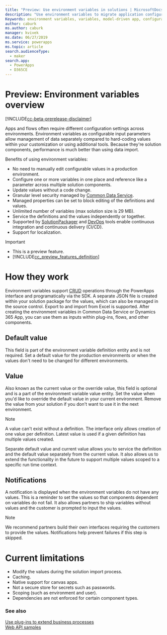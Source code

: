 ```yaml
---
title: "Preview: Use environment variables in solutions | MicrosoftDocs"
description: "Use environment variables to migrate application configuration data in solutions."
Keywords: environment variables, variables, model-driven app, configuration data
author: caburk
ms.author: caburk
manager: kvivek
ms.date: 06/27/2019
ms.service: powerapps
ms.topic: article
search.audienceType: 
  - maker
search.app: 
  - PowerApps
  - D365CE
---
```

# Preview: Environment variables overview 

[!INCLUDE[cc-beta-prerelease-disclaimer](../../includes/cc-beta-prerelease-disclaimer.md)]

Apps and flows often require different configuration settings across environments. Environment variables as configurable input parameters allow management of data separately compared to hard-coding values within your customization or using additional tools. Because they're solution components, performance is much better than using data import.

Benefits of using environment variables:
- No need to manually edit configurable values in a production environment.
- Configure one or more variables in one place and reference like a parameter across multiple solution components.
- Update values without a code change.
- Granular level security managed by [Common Data Service](https://docs.microsoft.com/en-us/powerapps/maker/common-data-service/data-platform-intro).
- Managed properties can be set to block editing of the definitions and values.
- Unlimited number of variables (max solution size is 29 MB).
- Service the definitions and the values independently or together.
- Supported by [SolutionPackager](https://docs.microsoft.com/en-us/dynamics365/customer-engagement/developer/compress-extract-solution-file-solutionpackager) and [DevOps](https://docs.microsoft.com/en-us/powerapps/developer/common-data-service/build-tools-overview) tools enable continuous integration and continuous delivery (CI/CD).
- Support for localization.

> [!IMPORTANT]
> - This is a preview feature.
> - [!INCLUDE[cc_preview_features_definition](../../includes/cc-preview-features-definition.md)] 

# How they work
Environment variables support [CRUD](https://docs.microsoft.com/en-us/iis-administration/api/crud) operations through the PowerApps interface and programatically via the SDK. A separate JSON file is created within your solution package for the values, which can also be managed in the source control. Export to and import from Excel is supported. After creating the environment variables in Common Data Service or Dynamics 365 App, you can use them as inputs within plug-ins, flows, and other components.

## Default value
This field is part of the environment variable definition entity and is not required. Set a default value for the production environments or when the values don't need to be changed for different environments.

## Value
Also known as the current value or the override value, this field is optional and is a part of the environment variable value entity. Set the value when you'd like to override the default value in your current environment. Remove the value from your solution if you don't want to use it in the next environment. 

>[!NOTE]
> A value can't exist without a definition. The interface only allows creation of one value per definition. Latest value is used if a given definition has multiple values created.

Separate default value and current value allows you to service the definition and the default value separately from the current value. It also allows us to extend the functionality in the future to support multiple values scoped to a specific run time context.

## Notifications
A notification is displayed when the environment variables do not have any values. This is a reminder to set the values so that components dependent on variables do not fail. It also allows partners to ship variables without values and the customer is prompted to input the values.

>[!NOTE]
> We recommend partners build their own interfaces requiring the customers to provide the values. Notifications help prevent failures if this step is skipped. 

# Current limitations
- Modify the values during the solution import process.
- Caching.
- Native support for canvas apps.
- Not a secure store for secrets such as passwords.
- Scoping (such as environment and user).
- Dependencies are not enforced for certain component types.

### See also
[Use plug-ins to extend business processes](https://docs.microsoft.com/powerapps/developer/common-data-service/plug-ins) </BR>
[Web API samples](https://docs.microsoft.com/powerapps/developer/common-data-service/webapi/web-api-samples)

